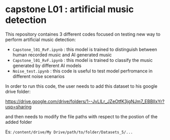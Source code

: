 # capstone L01 : artificial music detection

This repository containes 3 different codes focused on testing new way to perform artificial music detection:

- `Capstone_l01_RvF.ipynb` : this model is trained to distinguish between human recorded music and AI generated music
- `Capstone_l01_RvF.ipynb` : this model is trained to classify the music generated by different AI models
- `Noise_test.ipynb` : this code is useful to test model perfromance in different noise scenarios

In order to run this code, the user needs to add this dataset to his google drive folder:

https://drive.google.com/drive/folders/1--JvLlLr_JZeOtfK3jgNJm7_EBBIlxYr?usp=sharing

and then needs to modify the file paths with respect to the postion of the added folder

Es: `/content/drive/My Drive/path/to/folder/Datasets_5/...`
